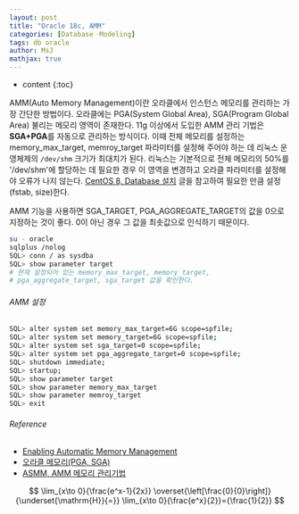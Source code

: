 ```yaml
---
layout: post
title: "Oracle 18c, AMM"
categories: [DatabaseㆍModeling]
tags: db oracle
author: MsJ
mathjax: true
---
```


* content
{:toc}

AMM(Auto Memory Management)이란 오라클에서 인스턴스 메모리를 관리하는 가장 간단한 방법이다. 오라클에는 PGA(System Global Area), SGA(Program Global Area) 불리는 메모리 영역이 존재한다. 11g 이상에서 도입한 AMM 관리 기법은 **SGA+PGA**를 자동으로 관리하는 방식이다. 이때 전체 메모리를 설정하는 memory_max_target, memroy_target 파라미터를 설정해 주어야 하는 데 리눅스 운영체제의 `/dev/shm` 크기가 최대치가 된다. 리눅스는 기본적으로 전체 메모리의 50%를 '/dev/shm'에 할당하는 데 필요한 경우 이 영역을 변경하고 오라클 파라미터를 설정해야 오류가 나지 않는다. [CentOS 8, Database 설치](https://msjo.kr/2020/04/05/1/) 글을 참고하여 필요한 만큼 설정(fstab, size)한다.

AMM 기능을 사용하면 SGA_TARGET, PGA_AGGREGATE_TARGET의 값을 0으로 지정하는 것이 좋다. 0이 아닌 경우 그 값을 최솟값으로 인식하기 때문이다.

```bash
su - oracle
sqlplus /nolog
SQL> conn / as sysdba
SQL> show parameter target
# 현재 설정되어 있는 memory_max_target, memory_target, 
# pga_aggregate_target, sga_target 값을 확인한다.
```





###### AMM 설정

```bash
SQL> alter system set memory_max_target=6G scope=spfile;
SQL> alter system set memory_target=6G scope=spfile;
SQL> alter system set sga_target=0 scope=spfile;
SQL> alter system set pga_aggregate_target=0 scope=spfile;
SQL> shutdown immediate;
SQL> startup;
SQL> show parameter target
SQL> show parameter memory_max_target
SQL> show parameter memroy_target
SQL> exit
```

###### Reference

* [Enabling Automatic Memory Management](https://docs.oracle.com/en/database/oracle/oracle-database/18/admin/managing-memory.html#GUID-0F348EAB-9970-4207-8EF3-0F58B64E959A)
* [오라클 메모리(PGA, SGA)](https://1duffy.tistory.com/18)
* [ASMM, AMM 메모리 관리기법](http://haisins.epac.to/wordpress/?p=354)

$$
\lim_{x\to 0}{\frac{e^x-1}{2x}}
\overset{\left[\frac{0}{0}\right]}{\underset{\mathrm{H}}{=}}
\lim_{x\to 0}{\frac{e^x}{2}}={\frac{1}{2}}
$$
